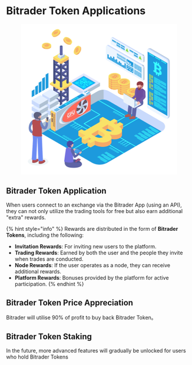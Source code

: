 # Bitrader Token Applications

<figure><img src="../.gitbook/assets/new2-19-Compressed.png" alt="" width="563"><figcaption></figcaption></figure>

## Bitrader Token Application

When users connect to an exchange via the Bitrader App (using an API), they can not only utilize the trading tools for free but also earn additional "extra" rewards.

{% hint style="info" %}
Rewards are distributed in the form of **Bitrader Tokens**, including the following:

* **Invitation Rewards**: For inviting new users to the platform.
* **Trading Rewards**: Earned by both the user and the people they invite when trades are conducted.
* **Node Rewards**: If the user operates as a node, they can receive additional rewards.
* **Platform Rewards**: Bonuses provided by the platform for active participation.
{% endhint %}

## Bitrader Token Price Appreciation

Bitrader will utilise 90% of profit to buy back Bitrader Token。

## Bitrader Token Staking

In the future, more advanced features will gradually be unlocked for users who hold Bitrader Tokens

